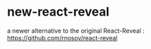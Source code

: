 # new-react-reveal
a newer alternative to the original React-Reveal : https://github.com/rnosov/react-reveal
